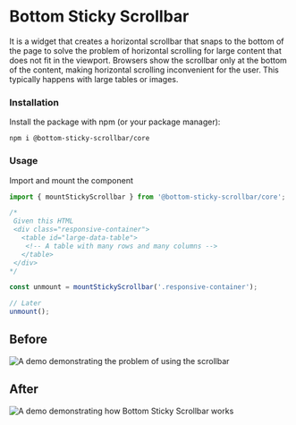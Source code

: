 # Bottom Sticky Scrollbar

It is a widget that creates a horizontal scrollbar that snaps to the bottom of the page to solve the problem of horizontal scrolling for large content that does not fit in the viewport. Browsers show the scrollbar only at the bottom of the content, making horizontal scrolling inconvenient for the user. This typically happens with large tables or images.

### Installation

Install the package with npm (or your package manager):

```
npm i @bottom-sticky-scrollbar/core
```

### Usage

Import and mount the component

```js
import { mountStickyScrollbar } from '@bottom-sticky-scrollbar/core';

/*
 Given this HTML
 <div class="responsive-container">
   <table id="large-data-table">
    <!-- A table with many rows and many columns -->
   </table>
 </div>
*/

const unmount = mountStickyScrollbar('.responsive-container');

// Later
unmount();
```

## Before

![A demo demonstrating the problem of using the scrollbar](../../docs/demo-original.gif)

## After

![A demo demonstrating how Bottom Sticky Scrollbar works](../../docs/demo-bottom-sticky-scrollbar.gif)

